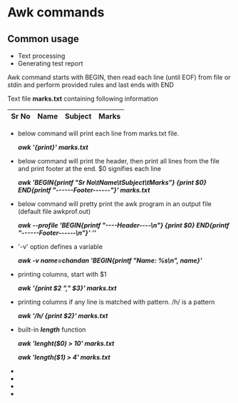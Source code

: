 # Awk commands

## Common usage
- Text processing
- Generating test report

Awk command starts with BEGIN, then read each line (until EOF) from file or stdin and perform provided rules and last ends with END

Text file **marks.txt** containing following information

| Sr No      |  Name         | Subject  | Marks  |
| ---------- |:-------------:| --------:|--------|


- below command will print each line from marks.txt file.

    **_awk '{print}' marks.txt_**

- below command will print the header, then print all lines from the file and print footer at the end. $0 signifies each line

    **_awk 'BEGIN{printf "Sr No\tName\tSubject\tMarks"} {print $0} END{printf "------Footer------"}' marks.txt_**

- below command will pretty print the awk program in an output file (default file awkprof.out)

    **_awk --profile 'BEGIN{printf "----Header----\n"} {print $0} END{printf "------Footer------\n"}' ''_**

- '-v' option defines a variable 

    **_awk -v name=chandan 'BEGIN{printf "Name: %s\n", name}'_**

- printing columns, start with $1

    **_awk '{print $2 "," $3}' marks.txt_**

- printing columns if any line is matched with pattern. /h/ is a pattern

    **_awk '/h/ {print $2}' marks.txt_**

- built-in **_length_** function

   **_awk 'lenght($0) > 10' marks.txt_**
   
   **_awk 'length($1) > 4' marks.txt_**

- 

-

-

-
   
   
   

